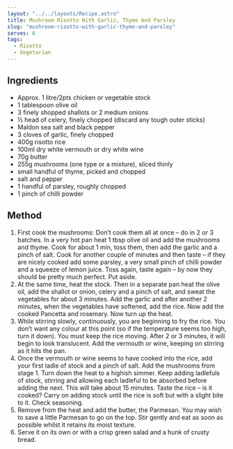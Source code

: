```yaml
---
layout: "../../layouts/Recipe.astro"
title: Mushroom Risotto With Garlic, Thyme And Parsley
slug: "mushroom-risotto-with-garlic-thyme-and-parsley"
serves: 6
tags:
  - Risotto
  - Vegetarian
---
```


## Ingredients

- Approx. 1 litre/2pts chicken or vegetable stock
- 1 tablespoon olive oil
- 3 finely shopped shallots or 2 medium onions
- ½ head of celery, finely chopped (discard any tough outer sticks)
- Maldon sea salt and black pepper
- 3 cloves of garlic, finely chopped
- 400g risotto rice
- 100ml dry white vermouth or dry white wine
- 70g butter
- 255g mushrooms (one type or a mixture), sliced thinly
- small handful of thyme, picked and chopped
- salt and pepper
- 1 handful of parsley, roughly chopped
- 1 pinch of chilli powder

## Method

1. First cook the mushrooms: Don’t cook them all at once – do in 2 or 3 batches. In a very hot pan heat 1 tbsp olive oil and add the mushrooms and thyme. Cook for about 1 min, toss them, then add the garlic and a pinch of salt. Cook for another couple of minutes and then taste – if they are nicely cooked add some parsley, a very small pinch of chilli powder and a squeeze of lemon juice. Toss again, taste again – by now they should be pretty much perfect. Put aside.
1. At the same time, heat the stock. Then in a separate pan heat the olive oil, add the shallot or onion, celery and a pinch of salt, and sweat the vegetables for about 3 minutes. Add the garlic and after another 2 minutes, when the vegetables have softened, add the rice. Now add the cooked Pancetta and rosemary. Now turn up the heat.
1. While stirring slowly, continuously, you are beginning to fry the rice. You don’t want any colour at this point (so if the temperature seems too high, turn it down). You must keep the rice moving. After 2 or 3 minutes, it will begin to look translucent. Add the vermouth or wine, keeping on stirring as it hits the pan.
1. Once the vermouth or wine seems to have cooked into the rice, add your first ladle of stock and a pinch of salt. Add the mushrooms from stage 1. Turn down the heat to a highish simmer. Keep adding ladlefuls of stock, stirring and allowing each ladleful to be absorbed before adding the next. This will take about 15 minutes. Taste the rice – is it cooked? Carry on adding stock until the rice is soft but with a slight bite to it. Check seasoning.
1. Remove from the heat and add the butter, the Parmesan. You may wish to save a little Parmesan to go on the top. Stir gently and eat as soon as possible whilst it retains its moist texture.
1. Serve it on its own or with a crisp green salad and a hunk of crusty bread.